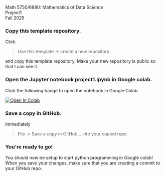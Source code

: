 Math 5750/6880: Mathematics of Data Science  
Project1  
Fall 2025

### Copy this template repository.

Click  
> Use this template → create a new repository 

and copy this template repository. Make your new repository is public so that I can see it.  


### Open the Jupyter notebook project1.ipynb in Google colab.
Click the following badge to open the notebook in Google Colab. 

[![Open In Colab](https://colab.research.google.com/assets/colab-badge.svg)](
https://colab.research.google/github/deskk/MIS_project1/blob/main/project1.ipynb)

### Save a copy in GitHub.
Immediately 
> File → Save a copy in GitHub… into your copied repo


### You're ready to go! 
You should now be setup to start python programming in Google colab! When you save your changes, make sure that you are creating a commit to your GitHub repo. 

